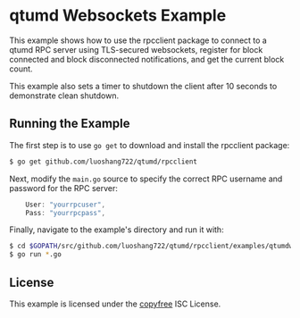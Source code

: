 qtumd Websockets Example
=======================

This example shows how to use the rpcclient package to connect to a qtumd RPC
server using TLS-secured websockets, register for block connected and block
disconnected notifications, and get the current block count.

This example also sets a timer to shutdown the client after 10 seconds to
demonstrate clean shutdown.

## Running the Example

The first step is to use `go get` to download and install the rpcclient package:

```bash
$ go get github.com/luoshang722/qtumd/rpcclient
```

Next, modify the `main.go` source to specify the correct RPC username and
password for the RPC server:

```Go
	User: "yourrpcuser",
	Pass: "yourrpcpass",
```

Finally, navigate to the example's directory and run it with:

```bash
$ cd $GOPATH/src/github.com/luoshang722/qtumd/rpcclient/examples/qtumdwebsockets
$ go run *.go
```

## License

This example is licensed under the [copyfree](http://copyfree.org) ISC License.
